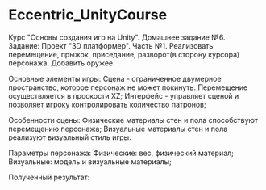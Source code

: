 ﻿# Eccentric_UnityCourse
Курс "Основы создания игр на Unity". Домашнее задание №6.  
Задание: Проект "3D платформер". Часть №1. Реализовать перемещение, прыжок, приседание, разворот(в сторону курсора) персонажа. Добавить оружее.

Основные элементы игры: 
Сцена - ограниченное двумерное пространство, которое персонаж не может покинуть. Перемещение осуществляется в проскости XZ;
Интерфейс - управляет сценой и позволяет игроку контролировать количество патронов;

Особенности сцены:
Физические материалы стен и пола способствуют перемещению персонажа;
Визуальные материалы стен и пола реализуют визуальный стиль игры. 

Параметры персонажа: 
Физические: вес, физический материал;
Визуальные: модель и визуальные материалы;

Полученный результат: 



